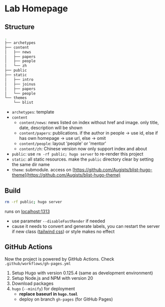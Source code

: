 # Lab Homepage

## Structure

```bash
.
├── archetypes
├── content
│   ├── news
│   ├── papers
│   ├── people
│   └── zh
├── public
├── static
│   ├── intro
│   ├── joinus
│   ├── papers
│   └── people
└── themes
    └── blist
```

* `archetypes`: template
* `content`
    * `content/news`: news listed on index without href and image. only title, date, description will be shown
    * `content/papers`: publications. if the author in people -> use id, else if has own homepage -> use url, else -> omit
    * `content/people`: layout 'people' or 'mentor'
    * `content/zh`: Chinese version now only support index and about
* `public`: use `rm -rf public; hugo server` to re-render this project
* `static`: all static resources. make the `public` directory clear by setting the same dir name
* `theme`: submodule. access on [https://github.com/Augists/blist-hugo-theme](https://github.com/Augists/blist-hugo-theme)

## Build

```bash
rm -rf public; hugo server
```

runs on [localhost:1313](http://localhost:1313)

* use parameter `--disableFastRender` if needed
* cause it needs to convert and generate labels, you can restart the server if new class ([tailwind css](https://tailwindcss.com/docs)) or style makes no effect

## GitHub Actions

Now the project is powered by GitHub Actions. Check `.github/workflows/gh-pages.yml`

1. Setup Hugo with version 0.125.4 (same as development environment)
2. Setup Node.js and NPM with version 20
3. Download packages
4. `hugo` (`--minify`) for deployment 
    * **replace baseurl in `hugo.toml`**
    * deploy on branch `gh-pages` (for GitHub Pages)
